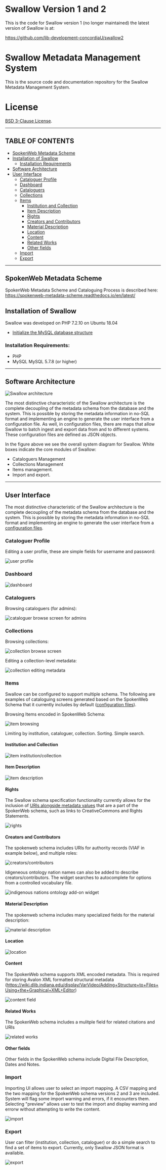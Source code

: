 # Swallow Version 1 and 2

This is the code for Swallow version 1 (no longer maintained) the latest version of Swallow is at: 

https://github.com/lib-development-concordiaU/swallow2

# Swallow Metadata Management System

This is the source code and documentation repository for the Swallow Metadata Management System.

# License

[BSD 3-Clause License](LICENSE). 

***

## TABLE OF CONTENTS
* [SpokenWeb Metadata Scheme](#spokenweb-metadata-scheme)
* [Installation of Swallow](#installation-of-swallow)
  * [Installation Requirements](#installation-requirements)
* [Software Architecture](#software-architecture)
* [User Interface](#user-interface)
  * [Cataloguer Profile](#cataloguer-profile)
  * [Dashboard](#dashboard)
  * [Cataloguers](#cataloguers)
  * [Collections](#collections)
  * [Items](#dashboard)
    * [Institution and Collection](#institution-and-collection)
    * [Item Description](#item-description)
    * [Rights](#rights)
    * [Creators and Contributors](#creators-and-contributors)
    * [Material Description](#material-description)
    * [Location](#location)
    * [Content](#content)
    * [Related Works](#related-works)
    * [Other fields](#other-fields)
   * [Import](#import)
   * [Export](#export)
    
***

## SpokenWeb Metadata Scheme

SpokenWeb Metadata Scheme and Cataloguing Process is described here: https://spokenweb-metadata-scheme.readthedocs.io/en/latest/

## Installation of Swallow

Swallow was developed on PHP 7.2.10 on Ubuntu 18.04

* [Initialize the MySQL database structure](documentation/INITIALIZE-DB.md)

### Installation Requirements:

* PHP 
* MySQL MySQL 5.7.8 (or higher)

***

## Software Architecture
![Swallow architecture](documentation/swallow_current_state.png)

The most distinctive characteristic of the Swallow architecture is the complete decoupling of the metadata schema from the database and the system. This is possible by storing the metadata information in no-SQL format and implementing an engine to generate the user interface from a configuration file. As well, in configuration files, there are maps that allow Swallow to batch ingest and export data from and to different systems. These configuration files are defined as JSON objects.

In the figure above we see the overall system diagram for Swallow. White boxes indicate the core modules of Swallow: 
* Cataloguers Management
* Collections Management
* Items management.
* Import and export.

***

## User Interface

The most distinctive characteristic of the Swallow architecture is the complete decoupling of the metadata schema from the database and the system. This is possible by storing the metadata information in no-SQL format and implementing an engine to generate the user interface from a [configuration files](Workflow/3).

### Cataloguer Profile

Editing a user profile, these are simple fields for username and password:

![user profile](/documentation/UI-profile.png)

### Dashboard

![dashboard](/documentation/UI-dashboard.png)

### Cataloguers

Browsing cataloguers (for admins):

![cataloguer browse screen for admins](/documentation/UI-cataloguers.png)

### Collections

Browsing collections:

![collection browse screen](/documentation/UI-collections.png)

Editing a collection-level metadata:

![collection editing metadata](/documentation/UI-collections-edit.png)

### Items

Swallow can be configured to support multiple schema.  The following are examples of cataloguing screens generated based on the SpokenWeb Schema that it currently includes by default ([configuration files](Workflow/3)). 

Browsing Items encoded in SpokenWeb Schema:

![item browsing](/documentation/UI-items.png)

Limiting by institution, cataloguer, collection.  Sorting. Simple search.

#### Institution and Collection

![item institution/collection](/documentation/UI-items-institution-collection.png)

#### Item Description

![item description](/documentation/UI-items-description.png)

#### Rights

The Swallow schema specification functionality currently allows for the inclusion of [URIs alongside metadata values](Workflow/3/Vocabulary/Rights.json) that are a part of the SpokenWeb schema, such as links to CreativeCommons and Rights Statements.  

![rights](/documentation/UI-item-rights.png)

#### Creators and Contributors

The spokenweb schema includes URIs for authority records (VIAF in example below), and multiple roles:

![creators/contributors](/documentation/UI-creators.png)

Idigeneous ontology nation names can also be added to describe creators/contributors.  The widget searches to autocomplete for options from a controlled vocabulary file.

![indigenous nations ontology add-on widget](/documentation/UI-indigenous_nations.png)

#### Material Description

The spokenweb schema includes many specialized fields for the material description:

![material description](/documentation/UI-material_description.png)

#### Location

![location](/documentation/UI-location.png)

#### Content

The SpokenWeb schema supports XML encoded metadata.  This is required for storing Avalon XML formatted structural metadata (https://wiki.dlib.indiana.edu/display/VarVideo/Adding+Structure+to+Files+Using+the+Graphical+XML+Editor)

![content field](/documentation/UI-content.png)

#### Related Works

The SpokenWeb schema includes a mulitple field for related citations and URIs

![related works](/documentation/UI-related_works.png)

#### Other fields

Other fields in the SpokenWeb schema include Digital File Description, Dates and Notes.

### Import

Importing UI allows user to select an import mapping.  A CSV mapping and the two mapping for the SpokenWeb schema versions 2 and 3 are included.  System will flag some import warning and errors, if it encounters them.  Selecting "preview" allows user to test the import and display warning and errorw without attempting to write the content.

![import](/documentation/UI-import.png)

### Export

User can filter (institution, collection, cataloguer) or do a simple search to find a set of items to export.  Currently, only Swallow JSON format is available.

![export](/documentation/UI-export.png)


